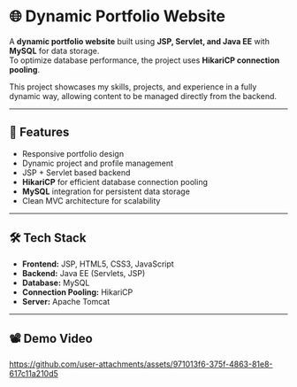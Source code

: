 # 🌐 Dynamic Portfolio Website  

A **dynamic portfolio website** built using **JSP, Servlet, and Java EE** with **MySQL** for data storage.  
To optimize database performance, the project uses **HikariCP connection pooling**.  

This project showcases my skills, projects, and experience in a fully dynamic way, allowing content to be managed directly from the backend.

---

## 🚀 Features
- Responsive portfolio design  
- Dynamic project and profile management  
- JSP + Servlet based backend  
- **HikariCP** for efficient database connection pooling  
- **MySQL** integration for persistent data storage  
- Clean MVC architecture for scalability  

---

## 🛠️ Tech Stack
- **Frontend:** JSP, HTML5, CSS3, JavaScript  
- **Backend:** Java EE (Servlets, JSP)  
- **Database:** MySQL  
- **Connection Pooling:** HikariCP  
- **Server:** Apache Tomcat  

---

## 📽️ Demo Video
https://github.com/user-attachments/assets/971013f6-375f-4863-81e8-617c11a210d5
